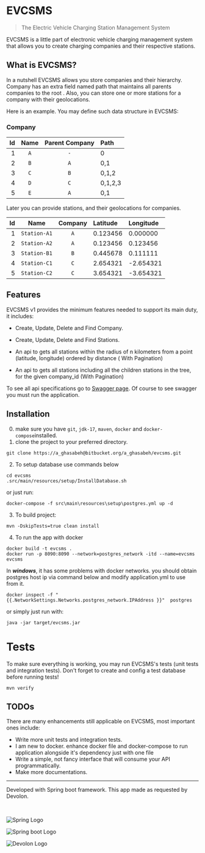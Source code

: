 # EVCSMS

> The Electric Vehicle Charging Station Management System

EVCSMS is a little part of electronic vehicle charging management system that allows you to create charging companies
and their respective stations.

## What is EVCSMS?

In a nutshell EVCSMS allows you store companies and their hierarchy. Company has an extra field named path that
maintains all parents companies to the root . Also, you can store one or more stations for a company with their
geolocations.

Here is an example. You may define such data structure in EVCSMS:

### Company

| Id | Name | Parent Company | Path |
|---:|:----:|:--------------:|:-----|
| 1 | `A` |`-` | 0 |
| 2 | `B` | `A`|0,1|
| 3 | `C` | `B`|0,1,2|
| 4 | `D` | `C`|0,1,2,3|
| 5 | `E` | `A`|0,1|

Later you can provide stations, and their geolocations for companies.

| Id | Name | Company | Latitude | Longitude
|---:|:----:|:--------------:|:-----|:-----|
| 1 | `Station-A1` | `A`|0.123456|0.000000|
| 2 | `Station-A2` | `A`|0.123456|0.123456|
| 3 | `Station-B1` | `B`|0.445678|0.111111|
| 4 | `Station-C1` | `C`|2.654321|-2.654321|
| 5 | `Station-C2` | `C`|3.654321|-3.654321|

## Features

EVCSMS v1 provides the minimum features needed to support its main duty, it includes:

* Create, Update, Delete and Find Company.


* Create, Update, Delete and Find Stations.


* An api to gets all stations within the radius of n kilometers from a point (latitude, longitude) ordered by distance (
  With Pagination)


* An api to gets all stations including all the children stations in the tree, for the given company_id (With
  Pagination)

To see all api specifications go
to [Swagger page]((http://localhost:8090/swagger-ui/index.html?configUrl=/v3/api-docs/swagger-config#/)). Of course to
see swagger you must run the application.

## Installation

0. make sure you have `git`, `jdk-17`, `maven`, `docker` and `docker-compose`installed.
1. clone the project to your preferred directory.

```shell
git clone https://a_ghasabeh@bitbucket.org/a_ghasabeh/evcsms.git
```

2. To setup database use commands below

```shell
cd evcsms
.src/main/resources/setup/InstallDatabase.sh
```

or just run:

```shell
docker-compose -f src\main\resources\setup\postgres.yml up -d
```

3. To build project:

```shell
mvn -DskipTests=true clean install
```

4. To run the app with docker

```shell
docker build -t evcsms .
docker run -p 8090:8090 --network=postgres_network -itd --name=evcsms evcsms
```

In **_windows_**, it has some problems with docker networks. you should obtain postgres host ip via command below and
modify application.yml to use from it.

```shell
docker inspect -f "{{.NetworkSettings.Networks.postgres_network.IPAddress }}"  postgres
```

or simply just run with:

```shell
java -jar target/evcsms.jar
```

# Tests

To make sure everything is working, you may run EVCSMS's tests (unit tests and integration tests). Don't forget to
create and config a test database before running tests!

```shell
mvn verify
```

## TODOs

There are many enhancements still applicable on EVCSMS, most important ones include:

- Write more unit tests and integration tests.
- I am new to docker. enhance docker file and docker-compose to run application alongside it's dependency just with one
  file
- Write a simple, not fancy interface that will consume your API programmatically.
- Make more documentations.

---

Developed with Spring boot framework. This app made as requested by Devolon.

<br/>

![Spring Logo](https://upload.wikimedia.org/wikipedia/commons/4/44/Spring_Framework_Logo_2018.svg)

![Spring boot Logo](https://grape.solutions/static/fdaa06e0ed083acefd8fdf3ffaa0eba5/20ef8/logo_springboot.png)

![Devolon Logo](https://media-exp1.licdn.com/dms/image/C560BAQE0KP4uvwVOGg/company-logo_200_200/0/1519874975273?e=2159024400&v=beta&t=CkfwEoN1f15LYPPpzpLnceXBQ-lOz4MxfTTlHeODoJg)